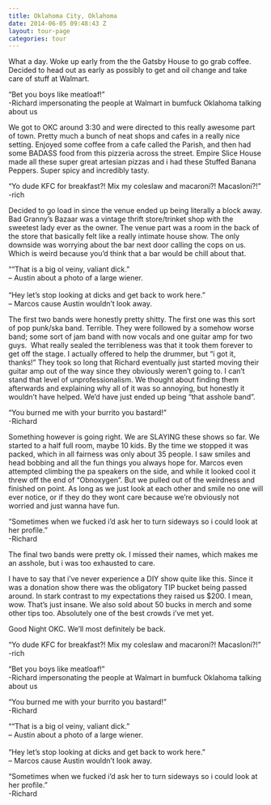 ```yaml
---
title: Oklahoma City, Oklahoma
date: 2014-06-05 09:48:43 Z
layout: tour-page
categories: tour
---
```


What a day.
Woke up early from the the Gatsby House to go grab coffee. Decided to head out as early as possibly to get and oil change and take care of stuff at Walmart.

<fig class="sidenote">“Bet you boys like meatloaf!” <BR>-Richard impersonating the people at Walmart in bumfuck Oklahoma talking about us </fig>

We got to OKC around 3:30 and were directed to this really awesome part of town. Pretty much a bunch of neat shops and cafes in a really nice setting. Enjoyed some coffee from a cafe called the Parish, and then had some BADASS food from this pizzeria across the street. Empire Slice House made all these super great artesian pizzas and i had these Stuffed Banana Peppers. Super spicy and incredibly tasty.

<fig class="sidenote">“Yo dude KFC for breakfast?! Mix my coleslaw and macaroni?! Macasloni?!”<BR>
-rich </fig>

Decided to go load in since the venue ended up being literally a block away. Bad Granny’s Bazaar was a vintage thrift store/trinket shop with the sweetest lady ever as the owner. The venue part was a room in the back of the store that basically felt like a really intimate house show. The only downside was worrying about the bar next door calling the cops on us. Which is weird because you’d think that a bar would be chill about that.

<fig class="sidenote">““That is a big ol veiny, valiant dick.”<BR> – Austin about a photo of a large wiener.<BR><BR>
“Hey let’s stop looking at dicks and get back to work here.”<BR> – Marcos cause Austin wouldn’t look away.</fig>

The first two bands were honestly pretty shitty. The first one was this sort of pop punk/ska band. Terrible. They were followed by a somehow worse band; some sort of jam band with now vocals and one guitar amp for two guys.  What really sealed the terribleness was that it took them forever to get off the stage. I actually offered to help the drummer, but “i got it, thanks!” They took so long that Richard eventually just started moving their guitar amp out of the way since they obviously weren’t going to. I can’t stand that level of unprofessionalism. We thought about finding them afterwards and explaining why all of it was so annoying, but honestly it wouldn’t have helped. We’d have just ended up being “that asshole band”.

<fig class="sidenote">“You burned me with your burrito you bastard!” <BR>-Richard</fig>

Something however is going right. We are SLAYING these shows so far. We started to a half full room, maybe 10 kids. By the time we stopped it was packed, which in all fairness was only about 35 people. I saw smiles and head bobbing and all the fun things you always hope for. Marcos even attempted climbing the pa speakers on the side, and while it looked cool it threw off the end of “Obnoxygen”. But we pulled out of the weirdness and finished on point. As long as we just look at each other and smile no one will ever notice, or if they do they wont care because we’re obviously not worried and just wanna have fun.

<fig class="sidenote">“Sometimes when we fucked i’d ask her to turn sideways so i could look at her profile.” <br>-Richard</fig>

The final two bands were pretty ok. I missed their names, which makes me an asshole, but i was too exhausted to care.

I have to say that i’ve never experience a DIY show quite like this. Since it was a donation show there was the obligatory TIP bucket being passed around. In stark contrast to my expectations they raised us $200. I mean, wow. That’s just insane. We also sold about 50 bucks in merch and some other tips too. Absolutely one of the best crowds i’ve met yet.

Good Night OKC. We’ll most definitely be back.


<p><fig class="bottomnote">“Yo dude KFC for breakfast?! Mix my coleslaw and macaroni?! Macasloni?!”<BR>
-rich </fig></p>


<p><fig class="bottomnote">“Bet you boys like meatloaf!” <BR>-Richard impersonating the people at Walmart in bumfuck Oklahoma talking about us </fig></p>


<p><fig class="bottomnote">“You burned me with your burrito you bastard!” <BR>-Richard</fig></p>


<p><fig class="bottomnote">““That is a big ol veiny, valiant dick.”<BR> – Austin about a photo of a large wiener.<BR><BR>
“Hey let’s stop looking at dicks and get back to work here.”<BR> – Marcos cause Austin wouldn’t look away.</fig></p>


<p><fig class="bottomnote">“Sometimes when we fucked i’d ask her to turn sideways so i could look at her profile.” <br>-Richard</fig></p>
